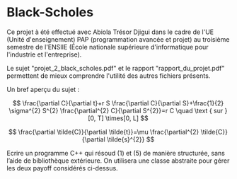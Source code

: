 # Black-Scholes

Ce projet à été effectué avec Abiola Trésor Djigui dans le cadre de l'UE (Unité d'enseignement) PAP (programmation avancée et projet) au troisième semestre de l'ENSIIE (École nationale supérieure d'informatique pour l'industrie et l'entreprise).

Le sujet "projet_2_black_scholes.pdf" et le rapport "rapport_du_projet.pdf" permettent de mieux comprendre l'utilité des autres fichiers présents.


Un bref aperçu du sujet :

$$
\frac{\partial C}{\partial t}+r S \frac{\partial C}{\partial S}+\frac{1}{2} \sigma^{2} S^{2} \frac{\partial^{2} C}{\partial S^{2}}=r C \quad \text { sur }[0, T] \times[0, L]
$$

$$
\frac{\partial \tilde{C}}{\partial \tilde{t}}=\mu \frac{\partial^{2} \tilde{C}}{\partial \tilde{s}^{2}}
$$

Ecrire un programme C++ qui résoud (1) et (5) de manière structurée, sans l’aide de bibliothèque extérieure. On utilisera une classe abstraite pour gérer les deux payoff considérés ci-dessus.
